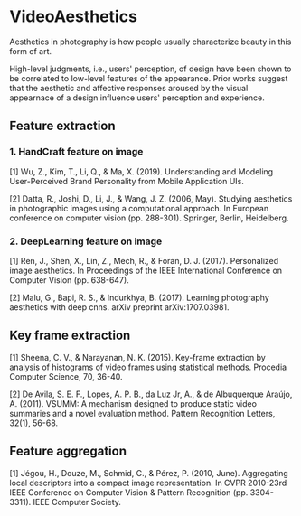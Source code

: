 # VideoAesthetics

Aesthetics in photography is how people usually characterize beauty in this form of art.

High-level judgments, i.e., users' perception, of design have been shown to be correlated to low-level features of the appearance. Prior works suggest that the aesthetic and affective responses aroused by the visual appearnace of a design influence users' perception and experience.


## Feature extraction

### 1. HandCraft feature on image 


[1] Wu, Z., Kim, T., Li, Q., & Ma, X. (2019). Understanding and Modeling User-Perceived Brand Personality from Mobile Application UIs.

[2] Datta, R., Joshi, D., Li, J., & Wang, J. Z. (2006, May). Studying aesthetics in photographic images using a computational approach. In European conference on computer vision (pp. 288-301). Springer, Berlin, Heidelberg.



### 2. DeepLearning feature on image

[1] Ren, J., Shen, X., Lin, Z., Mech, R., & Foran, D. J. (2017). Personalized image aesthetics. In Proceedings of the IEEE International Conference on Computer Vision (pp. 638-647).

[2] Malu, G., Bapi, R. S., & Indurkhya, B. (2017). Learning photography aesthetics with deep cnns. arXiv preprint arXiv:1707.03981.

## Key frame extraction

[1] Sheena, C. V., & Narayanan, N. K. (2015). Key-frame extraction by analysis of histograms of video frames using statistical methods. Procedia Computer Science, 70, 36-40.

[2] De Avila, S. E. F., Lopes, A. P. B., da Luz Jr, A., & de Albuquerque Araújo, A. (2011). VSUMM: A mechanism designed to produce static video summaries and a novel evaluation method. Pattern Recognition Letters, 32(1), 56-68.

## Feature aggregation

[1] Jégou, H., Douze, M., Schmid, C., & Pérez, P. (2010, June). Aggregating local descriptors into a compact image representation. In CVPR 2010-23rd IEEE Conference on Computer Vision & Pattern Recognition (pp. 3304-3311). IEEE Computer Society.
